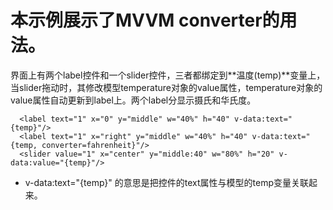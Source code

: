 # 本示例展示了MVVM converter的用法。

界面上有两个label控件和一个slider控件，三者都绑定到**温度(temp)**变量上，当slider拖动时，其修改模型temperature对象的value属性，temperature对象的value属性自动更新到label上。两个label分显示摄氏和华氏度。

```
  <label text="1" x="0" y="middle" w="40%" h="40" v-data:text="{temp}"/>
  <label text="1" x="right" y="middle" w="40%" h="40" v-data:text="{temp, converter=fahrenheit}"/>
  <slider value="1" x="center" y="middle:40" w="80%" h="20" v-data:value="{temp}"/>
```

* v-data:text="{temp}" 的意思是把控件的text属性与模型的temp变量关联起来。





